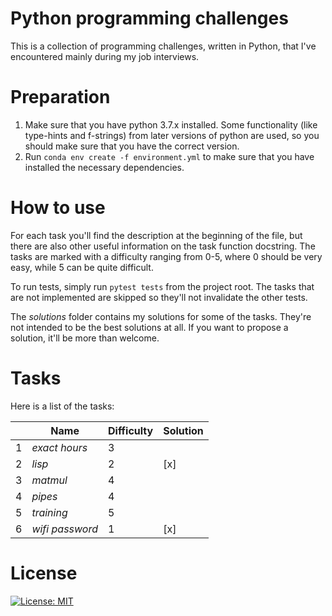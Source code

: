 # Python programming challenges
This is a collection of programming challenges, written in Python,
that I've encountered mainly during my job interviews.

# Preparation
1. Make sure that you have python 3.7.x installed. Some functionality (like type-hints
   and f-strings) from later versions of python are used, so you should  make sure that
   you have the correct version.
2. Run `conda env create -f environment.yml` to make sure that you have installed the
   necessary dependencies.

# How to use
For each task you'll find the description at the beginning of the file,
but there are also other useful information on the task function docstring.
The tasks are marked with a difficulty ranging from 0-5, where 0 should be very easy, while 5
can be quite difficult.

To run tests, simply run `pytest tests` from the project root.
The tasks that are not implemented are skipped so they'll not invalidate the other tests.

The _solutions_ folder contains my solutions for some of the tasks.
They're not intended to be the best solutions at all.
If you want to propose a solution, it'll be more than welcome.

# Tasks
Here is a list of the tasks:

|   | Name              | Difficulty | Solution |
|---|-------------------|------------|----------|
| 1 | _exact_ _hours_   | 3          |          |
| 2 | _lisp_            | 2          | [x]      |
| 3 | _matmul_          | 4          |          |
| 4 | _pipes_           | 4          |          |
| 5 | _training_        | 5          |          |
| 6 | _wifi_ _password_ | 1          | [x]      |


# License
[![License: MIT](https://img.shields.io/badge/License-MIT-yellow.svg)](https://opensource.org/licenses/MIT)